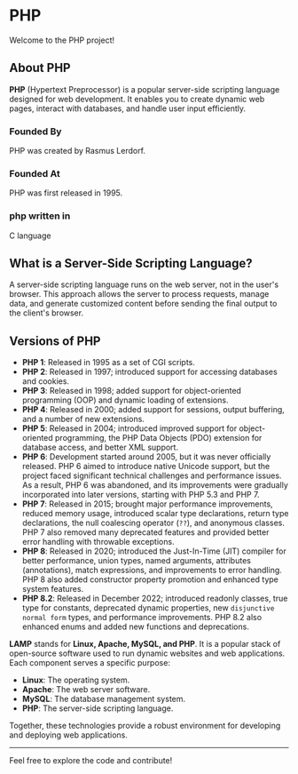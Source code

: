 # PHP

Welcome to the PHP project!

## About PHP

**PHP** (Hypertext Preprocessor) is a popular server-side scripting language designed for web development. It enables you to create dynamic web pages, interact with databases, and handle user input efficiently. 

### Founded By

PHP was created by Rasmus Lerdorf.

### Founded At

PHP was first released in 1995.

### php written in

C language

## What is a Server-Side Scripting Language?

A server-side scripting language runs on the web server, not in the user's browser. This approach allows the server to process requests, manage data, and generate customized content before sending the final output to the client's browser.

## Versions of PHP

- **PHP 1**: Released in 1995 as a set of CGI scripts.
- **PHP 2**: Released in 1997; introduced support for accessing databases and cookies.
- **PHP 3**: Released in 1998; added support for object-oriented programming (OOP) and dynamic loading of extensions.
- **PHP 4**: Released in 2000; added support for sessions, output buffering, and a number of new extensions.
- **PHP 5**: Released in 2004; introduced improved support for object-oriented programming, the PHP Data Objects (PDO) extension for database access, and better XML support.
- **PHP 6**: Development started around 2005, but it was never officially released. PHP 6 aimed to introduce native Unicode support, but the project faced significant technical challenges and performance issues. As a result, PHP 6 was abandoned, and its improvements were gradually incorporated into later versions, starting with PHP 5.3 and PHP 7.
- **PHP 7**: Released in 2015; brought major performance improvements, reduced memory usage, introduced scalar type declarations, return type declarations, the null coalescing operator (`??`), and anonymous classes. PHP 7 also removed many deprecated features and provided better error handling with throwable exceptions.
- **PHP 8**: Released in 2020; introduced the Just-In-Time (JIT) compiler for better performance, union types, named arguments, attributes (annotations), match expressions, and improvements to error handling. PHP 8 also added constructor property promotion and enhanced type system features.
- **PHP 8.2**: Released in December 2022; introduced readonly classes, true type for constants, deprecated dynamic properties, new `disjunctive normal form` types, and performance improvements. PHP 8.2 also enhanced enums and added new functions and deprecations.

**LAMP** stands for **Linux, Apache, MySQL, and PHP**. It is a popular stack of open-source software used to run dynamic websites and web applications. Each component serves a specific purpose:

- **Linux**: The operating system.
- **Apache**: The web server software.
- **MySQL**: The database management system.
- **PHP**: The server-side scripting language.

Together, these technologies provide a robust environment for developing and deploying web applications.


---


Feel free to explore the code and contribute!
